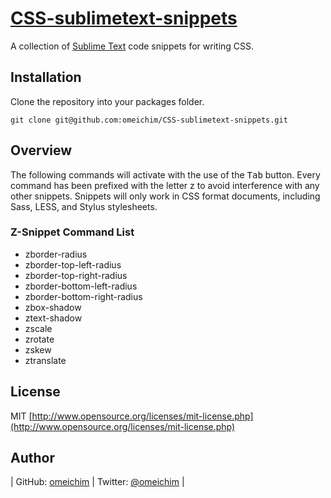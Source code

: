 [CSS-sublimetext-snippets](http://github.com/omeichim/CSS-sublimetext-snippets)
========================================

A collection of [Sublime Text](http://sublimetext.com) code snippets for writing CSS.

## Installation

Clone the repository into your packages folder.

    git clone git@github.com:omeichim/CSS-sublimetext-snippets.git

## Overview

The following commands will activate with the use of the <kbd>Tab</kbd> button. Every command has been prefixed with the letter z to avoid interference with any other snippets. Snippets will only work in CSS format documents, including Sass, LESS, and Stylus stylesheets.

### Z-Snippet Command List ###

* zborder-radius
* zborder-top-left-radius
* zborder-top-right-radius
* zborder-bottom-left-radius
* zborder-bottom-right-radius
* zbox-shadow
* ztext-shadow
* zscale
* zrotate
* zskew
* ztranslate

## License
MIT [http://www.opensource.org/licenses/mit-license.php](http://www.opensource.org/licenses/mit-license.php)

## Author

| GitHub: [omeichim](http://github.com/omeichim) | Twitter: [@omeichim](http://twitter.com/omeichim) | 